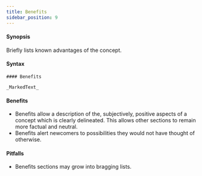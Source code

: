 ```yaml
---
title: Benefits
sidebar_position: 9
---
```


#### Synopsis

Briefly lists known advantages of the concept.

#### Syntax

```
#### Benefits

_MarkedText_
```

#### Benefits

* Benefits allow a description of the, subjectively, positive aspects of a concept which is clearly delineated. This allows other sections to remain more factual and neutral.
* Benefits alert newcomers to possibilities they would not have thought of otherwise.

#### Pitfalls

* Benefits sections may grow into bragging lists.

